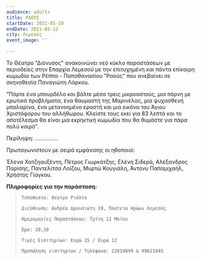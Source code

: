 ```yaml
---
audience: adults
title: ΡΑΟΥΣ
startDate: 2021-05-10
endDate: 2021-05-12
city: Λεμεσός
event_image: ''

---
```

Το Θέατρο "Διόνυσος" ανακοινώνει νεό κύκλο παραστάσεων με περιοδείες στην Επαρχία Λεμεσού με την επιτυχημένη και πάντα επίκαιρη κωμωδία των Ρέππα - Παπαθανασίου "Ραούς" που ανεβαίνει σε σκηνοθεσία Παναγιώτη Λάρκου.

"Πάρτε ένα μπουρδέλο και βάλτε μέσα τρεις μικροαστούς, μια πόρνη με ερωτικά προβλήματα, ένα θαυμαστή της Μαρινέλας, μια ψυχασθενή μπαλαρίνα, ένα μετανοημένο εραστή και μια εικόνα του Άγιου Χριστόφορου του αλλήθωρου. Κλείστε τους εκεί για 83 λεπτά και το αποτέλεσμα θα είναι μια εκρηκτική κωμωδία που θα θυμάστε για πάρα πολύ καιρό".

Περίληψη: ...............

Πρωταγωνιστούν με σειρά εμφάνισης οι ηθοποιοί:

Έλενα Χατζηαυξέντη, Πέτρος Γιωρκάτζης, Ελένη Σιδερά, Αλέξανδρος Παρίσης, Παντελίτσα Λοίζου, Μυρτώ Κουγιάλη, Άντονυ Παπαμιχαήλ, Χρήστος Γίαγκου.

**Πληροφορίες για την παράσταση:**

>     Τοποθεσία: Θέατρο Ριάλτο
>     
>     Διεύθυνση: Ανδρέα Δρουσιώτη 19, Πλατεία Ηρώων Λεμεσός
>     
>     Ημερομηνίες Παραστάσεων: Τρίτη 11 Μαίου
>     
>     Ώρα: 20,30
>     
>     Τιμές Εισιτηρίων: Ευρώ 15 / Ευρώ 12
>     
>     Προπώληση εισιτηρίων / Τηλέφωνα: 22819899 & 99621845
